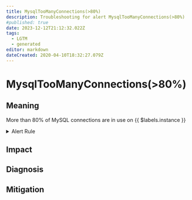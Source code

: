 ```yaml
---
title: MysqlTooManyConnections(>80%)
description: Troubleshooting for alert MysqlTooManyConnections(>80%)
#published: true
date: 2023-12-12T21:12:32.022Z
tags: 
  - LGTM
  - generated
editor: markdown
dateCreated: 2020-04-10T18:32:27.079Z
---
```


# MysqlTooManyConnections(>80%)

## Meaning
[//]: # "Short paragraph that explains what the alert means"
More than 80% of MySQL connections are in use on {{ $labels.instance }}

<details>
  <summary>Alert Rule</summary>

{{% rule "mysql/mysqld-exporter.yml" "MysqlTooManyConnections(>80%)" %}}

{{% comment %}}

```yaml
alert: MysqlTooManyConnections(>80%)
expr: max_over_time(mysql_global_status_threads_connected[1m]) / mysql_global_variables_max_connections * 100 > 80
for: 2m
labels:
    severity: warning
annotations:
    summary: MySQL too many connections (> 80%) (instance {{ $labels.instance }})
    description: |-
        More than 80% of MySQL connections are in use on {{ $labels.instance }}
          VALUE = {{ $value }}
          LABELS = {{ $labels }}
    runbook: https://github.com/srerun/prometheus-alerts/blob/main/content/runbooks/mysqld-exporter/MysqlTooManyConnections(>80%).md

```

{{% /comment %}}

</details>


## Impact
[//]: # "What could / will happen if the alert is not addressed"



## Diagnosis
[//]: # "Steps to take to identify the cause of the problem"



## Mitigation
[//]: # "The steps necessary to resolve the alert"
